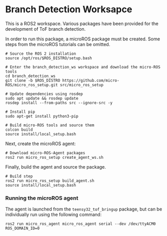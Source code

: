 # Branch Detection Worksapce

This is a ROS2 workspace. Various packages have been provided for the development of ToF branch detection.

In order to run this package, a microROS package must be created. Some steps from the microROS tutorials can be omitted.

```
# Source the ROS 2 installation
source /opt/ros/$ROS_DISTRO/setup.bash

# Enter the branch_detection_ws workspace and download the micro-ROS tools
cd branch_detection_ws
git clone -b $ROS_DISTRO https://github.com/micro-ROS/micro_ros_setup.git src/micro_ros_setup

# Update dependencies using rosdep
sudo apt update && rosdep update
rosdep install --from-paths src --ignore-src -y

# Install pip
sudo apt-get install python3-pip

# Build micro-ROS tools and source them
colcon build
source install/local_setup.bash
```

Next, create the microROS agent:

```
# Download micro-ROS-Agent packages
ros2 run micro_ros_setup create_agent_ws.sh
```

Finally, build the agent and source the package.

```
# Build step
ros2 run micro_ros_setup build_agent.sh
source install/local_setup.bash
```

### Running the microROS agent

The agent is launched from the `teensy32_tof_bringup` package, but can be individually run using the following command:

```
ros2 run micro_ros_agent micro_ros_agent serial --dev /dev/ttyACM0 ROS_DOMAIN_ID=0
```